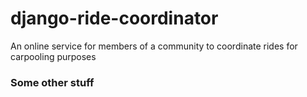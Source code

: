 # django-ride-coordinator
An online service for members of a community to coordinate rides for carpooling purposes

### Some other stuff
